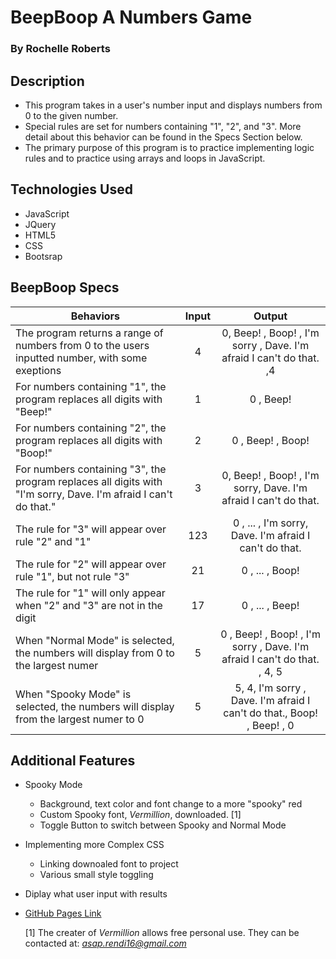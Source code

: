 # BeepBoop A Numbers Game
### By Rochelle Roberts

## Description 
* This program takes in a user's number input and displays numbers from 0 to the given number.
* Special rules are set for numbers containing "1", "2", and "3". More detail about this behavior can be found in the Specs Section below.
* The primary purpose of this program is to practice implementing logic rules and to practice using arrays and loops in JavaScript.


## Technologies Used
* JavaScript
* JQuery
* HTML5
* CSS
* Bootsrap

## BeepBoop Specs

| Behaviors       | Input          | Output      |
| ---------------- |:------------:| :--------------:|
| The program returns a range of numbers from 0 to the users inputted number, with some exeptions | 4 | 0, Beep! , Boop! , I'm sorry , Dave. I'm afraid I can't do that. ,4  |
| For numbers containing "1", the program replaces all digits with "Beep!" | 1 | 0 , Beep! |
| For numbers containing "2", the program replaces all digits with "Boop!" | 2 | 0 , Beep! , Boop! |
| For numbers containing "3", the program replaces all digits with "I'm sorry, Dave. I'm afraid I can't do that." | 3 | 0, Beep! , Boop! , I'm sorry, Dave. I'm afraid I can't do that. |
| The rule for "3" will appear over rule "2" and "1" | 123 | 0 , ... , I'm sorry, Dave. I'm afraid I can't do that. |
| The rule for "2" will appear over rule "1", but not rule "3" | 21 | 0 , ... , Boop! |
| The rule for "1" will only appear when "2" and "3" are not in the digit | 17 | 0 , ... , Beep! |
| When "Normal Mode" is selected, the numbers will display from 0 to the largest numer | 5 | 0 , Beep! , Boop! , I'm sorry , Dave. I'm afraid I can't do that. , 4, 5 |
| When "Spooky Mode" is selected, the numbers will display from the largest numer to 0 | 5 | 5, 4, I'm sorry , Dave. I'm afraid I can't do that., Boop! , Beep! , 0 |

## Additional Features
* Spooky Mode
    * Background, text color and font change to a more "spooky" red
    * Custom Spooky font, *Vermillion*, downloaded. [1]
    * Toggle Button to switch between Spooky and Normal Mode
* Implementing more Complex CSS
    * Linking downoaled font to project
    * Various small style toggling
* Diplay what user input with results
* [GitHub Pages Link](https://rochellev.github.io/beepBoop/)



    [1] The creater of *Vermillion* allows free personal use. They can be contacted at: *asap.rendi16@gmail.com*

